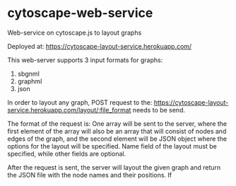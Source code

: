# cytoscape-web-service
Web-service on cytoscape.js to layout graphs

Deployed at:
https://cytoscape-layout-service.herokuapp.com/

This web-server supports 3 input formats for graphs:
1. sbgnml
2. graphml
3. json

In order to layout any graph, POST request to the: https://cytoscape-layout-service.herokuapp.com/layout/:file_format needs to be send.

The format of the request is:
One array will be sent to the server, where the first element of the array will also be an array that will consist of nodes and edges of the graph, and the second element will be JSON object where the options for the layout will be specified. Name field of the layout must be specified, while other fields are optional.

After the request is sent, the server will layout the given graph and return the JSON file with the node names and their positions.
If 

